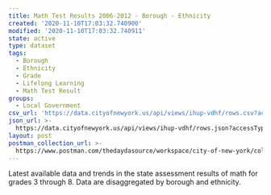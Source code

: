```yaml
---
title: Math Test Results 2006-2012 - Borough - Ethnicity
created: '2020-11-10T17:03:32.740900'
modified: '2020-11-10T17:03:32.740911'
state: active
type: dataset
tags:
  - Borough
  - Ethnicity
  - Grade
  - Lifelong Learning
  - Math Test Result
groups:
  - Local Government
csv_url: 'https://data.cityofnewyork.us/api/views/ihup-vdhf/rows.csv?accessType=DOWNLOAD'
json_url: >-
  https://data.cityofnewyork.us/api/views/ihup-vdhf/rows.json?accessType=DOWNLOAD
layout: post
postman_collection_url: >-
  https://www.postman.com/thedaydasource/workspace/city-of-new-york/collection/15909983-968a16a6-34d1-4325-9b7f-342b3466d1d7
---
```

Latest available data and trends in the state assessment results of math for grades 3 through 8. Data are disaggregated by borough and ethnicity.
